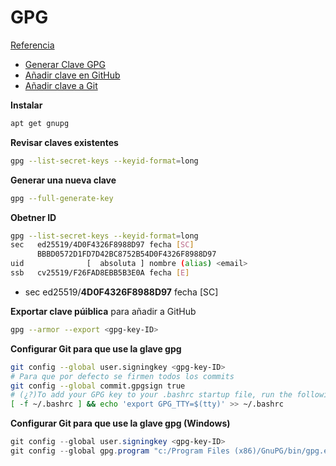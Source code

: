 # GPG

[Referencia](https://docs.github.com/en/authentication/managing-commit-signature-verification/about-commit-signature-verification)
- [Generar Clave GPG](https://docs.github.com/en/authentication/managing-commit-signature-verification/generating-a-new-gpg-key)
- [Añadir clave en GitHub](https://docs.github.com/en/authentication/managing-commit-signature-verification/adding-a-gpg-key-to-your-github-account)
- [Añadir clave a Git](https://docs.github.com/en/authentication/managing-commit-signature-verification/telling-git-about-your-signing-key)

**Instalar**
```bash
apt get gnupg
```
**Revisar claves existentes**
```bash
gpg --list-secret-keys --keyid-format=long
```
**Generar una nueva clave**
```bash
gpg --full-generate-key
```
**Obetner ID**
```bash
gpg --list-secret-keys --keyid-format=long
sec   ed25519/4D0F4326F8988D97 fecha [SC]
      BBBD0572D1FD7D42BC8752B54D0F4326F8988D97
uid              [  absoluta ] nombre (alias) <email>
ssb   cv25519/F26FAD8EBB5B3E0A fecha [E]
```
* sec   ed25519/**4D0F4326F8988D97** fecha [SC]


**Exportar clave púiblica** para añadir a GitHub
```bash
gpg --armor --export <gpg-key-ID>
```
**Configurar Git para que use la glave gpg**
```bash
git config --global user.signingkey <gpg-key-ID>
# Para que por defecto se firmen todos los commits
git config --global commit.gpgsign true
# (¿?)To add your GPG key to your .bashrc startup file, run the following command
[ -f ~/.bashrc ] && echo 'export GPG_TTY=$(tty)' >> ~/.bashrc
```

**Configurar Git para que use la glave gpg (Windows)**
```powershell
git config --global user.signingkey <gpg-key-ID>
git config --global gpg.program "c:/Program Files (x86)/GnuPG/bin/gpg.exe"
```

